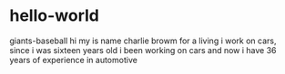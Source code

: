 # hello-world
giants-baseball
hi my is name charlie browm
for a living i work on cars, since i was sixteen years old  i been working on cars and now i have 36 years of experience in automotive
